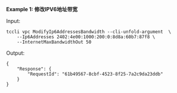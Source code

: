 **Example 1: 修改IPV6地址带宽**



Input: 

```
tccli vpc ModifyIp6AddressesBandwidth --cli-unfold-argument  \
    --Ip6Addresses 2402:4e00:1000:200:0:8d8a:60b7:87f8 \
    --InternetMaxBandwidthOut 50
```

Output: 
```
{
    "Response": {
        "RequestId": "61b49567-8cbf-4523-8f25-7a2c9da23ddb"
    }
}
```

